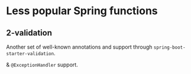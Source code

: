 # Less popular Spring functions

## 2-validation

Another set of well-known annotations and support through `spring-boot-starter-validation`.

& `@ExceptionHandler` support.
